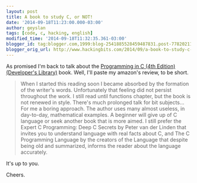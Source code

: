 ```yaml
---
layout: post
title: A book to study C, or NOT!
date: '2014-09-18T11:23:00.000-03:00'
author: geyslan
tags: [code, c, hacking, english]
modified_time: '2014-09-18T11:32:35.361-03:00'
blogger_id: tag:blogger.com,1999:blog-2541885528459487831.post-7782021131789561376
blogger_orig_url: http://www.hackingbits.com/2014/09/a-book-to-study-c-or-not.html
---
```


As promised I'm back to talk about the [Programming in C (4th Edition)
(Developer's
Library)](http://www.amazon.com/Programming-4th-Edition-Developers-Library/dp/0321776410)
book. Well, I'll paste my amazon's review, to be short.

<!--more-->

> When I started this reading soon I became absorbed by the formation of the
writer's words. Unfortunately that feeling did not persist throughout the work.
I still read until functions chapter, but the book is not renewed in style.
There's much prolonged talk for bit subjects... For me a boring approach. The
author uses many almost useless, in day-to-day, mathematical examples. A
beginner will give up of C language or seek another book that is more aimed. I
still prefer the Expert C Programming: Deep C Secrets by Peter van der Linden
that invites you to understand language with real facts about C, and The C
Programming Language by the creators of the Language that despite being old and
summarized, informs the reader about the language accurately.

It's up to you.

Cheers.
